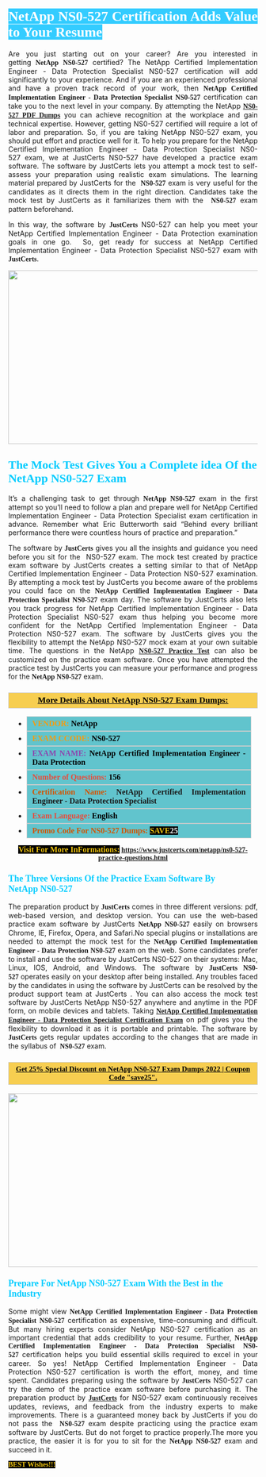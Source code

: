 <h1 style="text-align: justify;"><span style="color:#ffffff;"><span style="font-family:Georgia,serif;"><strong><span style="background-color:#33ccff;">NetApp NS0-527 Certification Adds Value to Your Resume</span></strong></span></span></h1>

<p style="text-align: justify;">Are you just starting out on your career? Are you interested in getting<span style="font-family:Georgia,serif;"><strong> NetApp NS0-527</strong></span> certified? The NetApp Certified Implementation Engineer - Data Protection Specialist NS0-527 certification will add significantly to your experience. And if you are an experienced professional and have a proven track record of your work, then <span style="font-family:Georgia,serif;"><strong>NetApp Certified Implementation Engineer - Data Protection Specialist NS0-527</strong></span> certification can take you to the next level in your company. By attempting the NetApp <span style="font-family:Georgia,serif;"><strong><a href="https://www.justcerts.com/netapp/ns0-527-practice-questions.html">NS0-527 PDF Dumps</a></strong></span> you can achieve recognition at the workplace and gain technical expertise. However, getting NS0-527 certified will require a lot of labor and preparation. So, if you are taking NetApp NS0-527 exam, you should put effort and practice well for it. To help you prepare for the NetApp Certified Implementation Engineer - Data Protection Specialist NS0-527 exam, we at JustCerts NS0-527 have developed a practice exam software. The software by JustCerts lets you attempt a mock test to self-assess your preparation using realistic exam simulations. The learning material prepared by JustCerts for the <span style="font-family:Georgia,serif;"><strong> NS0-527</strong></span> exam is very useful for the candidates as it directs them in the right direction. Candidates take the mock test by JustCerts as it familiarizes them with the <span style="font-family:Georgia,serif;"><strong> NS0-527</strong></span> exam pattern beforehand.</p>

<p style="text-align: justify;">In this way, the software by <span style="font-size:14px;"><span style="font-family:Georgia,serif;"><strong>JustCerts</strong></span></span> NS0-527 can help you meet your NetApp Certified Implementation Engineer - Data Protection examination goals in one go.  So, get ready for success at NetApp Certified Implementation Engineer - Data Protection Specialist NS0-527 exam with <span style="font-size:14px;"><span style="font-family:Georgia,serif;"><strong>JustCerts</strong></span></span>.</p>

<p style="text-align: center;"><a href="https://www.justcerts.com/netapp/ns0-527-practice-questions.html"><img alt="" src="https://i.imgur.com/tWVNC2Y.jpg" style="width: 720px; height: 350px;" /></a></p>

<h2 style="margin-right:0in; margin-left:0in"><span style="color:#00ccff;"><span style="font-family:Georgia,serif;"><strong><span style="font-size:18pt">The Mock Test Gives You a Complete idea Of the NetApp NS0-527 Exam</span></strong></span></span></h2>

<p style="text-align: justify;">It’s a challenging task to get through <span style="font-family:Georgia,serif;"><strong>NetApp NS0-527 </strong></span>exam in the first attempt so you’ll need to follow a plan and prepare well for NetApp Certified Implementation Engineer - Data Protection Specialist exam certification in advance. Remember what Eric Butterworth said “Behind every brilliant performance there were countless hours of practice and preparation.”</p>

<p style="text-align: justify;">The software by <span style="font-size:14px;"><span style="font-family:Georgia,serif;"><strong>JustCerts</strong></span></span> gives you all the insights and guidance you need before you sit for the  NS0-527 exam. The mock test created by practice exam software by JustCerts creates a setting similar to that of NetApp Certified Implementation Engineer - Data Protection NS0-527 examination. By attempting a mock test by JustCerts you become aware of the problems you could face on the <span style="font-family:Georgia,serif;"><strong>NetApp Certified Implementation Engineer - Data Protection Specialist NS0-527</strong></span> exam day. The software by JustCerts also lets you track progress for NetApp Certified Implementation Engineer - Data Protection Specialist NS0-527 exam thus helping you become more confident for the NetApp Certified Implementation Engineer - Data Protection NS0-527 exam. The software by JustCerts gives you the flexibility to attempt the NetApp NS0-527 mock exam at your own suitable time. The questions in the NetApp <strong><span style="font-family:Georgia,serif;"><a href="https://www.justcerts.com/netapp/ns0-527-practice-questions.html">NS0-527 Practice Test</a></span></strong> can also be customized on the practice exam software. Once you have attempted the practice test by JustCerts you can measure your performance and progress for the <span style="font-family:Georgia,serif;"><strong>NetApp NS0-527</strong></span> exam.</p>

<h3 style="background: #f7ce50; border: 1px solid rgb(204, 204, 204); padding: 5px 10px; text-align: center;"><span style="font-family:Georgia,serif;"><u><u><span style="color:#000000;"><span style="font-size:11pt"><span style="line-height:normal"><b><span style="font-size:13.0pt"><span cambria="">More Details About NetApp NS0-527 Exam Dumps:</span></span></b></span></span></span></u></u></span></h3>

<ul>
	<li style="margin:0cm 10pt">
	<div style="background:#61c4cd; border: 1px solid rgb(204, 204, 204); padding: 5px 10px; text-align: justify;"><span style="font-family:Georgia,serif;"><span style="font-size:11pt"><span style="line-height:normal"><b><span style="font-size:12.0pt"><span new="" roman="" times=""><span style="color:#f39c12;">VENDOR:</span> <span style="color:#000000;">NetApp</span></span></span></b></span></span></span></div>
	</li>
	<li style="margin:0cm 10pt">
	<div style="background: #61c4cd; border: 1px solid rgb(204, 204, 204); padding: 5px 10px; text-align: justify;"><span style="font-family:Georgia,serif;"><span style="font-size:11pt"><span style="line-height:normal"><b><span style="font-size:12.0pt"><span new="" roman="" times=""><span style="color:#f39c12;">EXAM CCODE:</span> <span style="color:#000000;">NS0-527</span></span></span></b></span></span></span></div>
	</li>
	<li style="margin:0cm 10pt">
	<div style="background: #61c4cd; border: 1px solid rgb(204, 204, 204); padding: 5px 10px; text-align: justify;"><span style="font-family:Georgia,serif;"><span style="font-size:11pt"><span style="line-height:normal"><b><span style="font-size:12.0pt"><span new="" roman="" times=""><span style="color:#8e44ad;">EXAM NAME:</span> <span style="color:#000000;">NetApp Certified Implementation Engineer - Data Protection</span></span></span></b></span></span></span></div>
	</li>
	<li style="margin:0cm 10pt">
	<div style="background: #61c4cd; border: 1px solid rgb(204, 204, 204); padding: 5px 10px;"><span style="font-family:Georgia,serif;"><span style="font-size:11pt"><span style="line-height:normal"><b><span style="font-size:12.0pt"><span new="" roman="" times=""><span style="color:#e74c3c;">Number of Questions:</span><span style="color:#000000;"><span style="color:#f1c40f;"> </span>156</span></span></span></b></span></span></span></div>
	</li>
	<li style="margin:0cm 10pt">
	<div style="background: #61c4cd; border: 1px solid rgb(204, 204, 204); padding: 5px 10px; text-align: justify;"><span style="font-family:Georgia,serif;"><span style="font-size:11pt"><span style="line-height:normal"><b><span style="font-size:12.0pt"><span new="" roman="" times=""><span style="color:#d35400;">Certification Name:</span> NetApp Certified Implementation Engineer - Data Protection Specialist</span></span></b></span></span></span></div>
	</li>
	<li style="margin:0cm 10pt">
	<div style="background: #61c4cd; border: 1px solid rgb(204, 204, 204); padding: 5px 10px; text-align: justify;"><span style="font-family:Georgia,serif;"><span style="font-size:11pt"><span style="line-height:normal"><b><span style="font-size:12.0pt"><span new="" roman="" times=""><span style="color:#e74c3c;">Exam Language:</span> <span style="color:#000000;">English</span></span></span></b></span></span></span></div>
	</li>
	<li style="margin:0cm 10pt">
	<div style="background: #61c4cd; border: 1px solid rgb(204, 204, 204); padding: 5px 10px;"><span style="font-family:Georgia,serif;"><span style="font-size:11pt"><span style="line-height:normal"><b><span style="font-size:12.0pt"><span new="" roman="" times=""><span style="color:#d35400;">Promo Code For NS0-527 Dumps:</span><span style="color:#f1c40f;"> <span style="background-color:#000000;">SAVE</span></span><span style="color:#ffffff;"><span style="background-color:#000000;">25</span></span></span></span></b></span></span></span></div>
	</li>
</ul>

<p style="text-align: center;"><span style="font-family:Georgia,serif;"><strong><span style="font-size:16px;"><span style="color:#f1c40f;"><span style="background-color:#000000;">Visit For More InFormations:</span></span></span> <a href="https://www.justcerts.com/netapp/ns0-527-practice-questions.html">https://www.justcerts.com/netapp/ns0-527-practice-questions.html</a></strong></span></p>

<h3 style="margin-right:0in; margin-left:0in"><span style="color:#00ccff;"><span style="font-family:Georgia,serif;"><strong><span style="font-size:13.5pt">The Three Versions Of the Practice Exam Software By NetApp NS0-527</span></strong></span></span></h3>

<p style="text-align: justify;">The preparation product by <span style="font-size:14px;"><span style="font-family:Georgia,serif;"><strong>JustCerts</strong></span></span> comes in three different versions: pdf, web-based version, and desktop version. You can use the web-based practice exam software by JustCerts <span style="font-family:Georgia,serif;"><strong>NetApp NS0-527</strong></span> easily on browsers Chrome, IE, Firefox, Opera, and Safari.No special plugins or installations are needed to attempt the mock test for the <span style="font-family:Georgia,serif;"><strong>NetApp Certified Implementation Engineer - Data Protection NS0-527</strong></span> exam on the web. Some candidates prefer to install and use the software by JustCerts NS0-527 on their systems: Mac, Linux, IOS, Android, and Windows. The software by <span style="font-family:Georgia,serif;"><strong>JustCerts NS0-527</strong></span> operates easily on your desktop after being installed. Any troubles faced by the candidates in using the software by JustCerts can be resolved by the product support team at JustCerts . You can also access the mock test software by JustCerts NetApp NS0-527 anywhere and anytime in the PDF form, on mobile devices and tablets. Taking <a href="https://www.justcerts.com/netapp/netapp-certified-implementation-engineer-data-protection-specialist-certification-exams.html"><span style="font-family:Georgia,serif;"><strong>NetApp Certified Implementation Engineer - Data Protection Specialist Certification Exam</strong></span></a> on pdf gives you the flexibility to download it as it is portable and printable. The software by <span style="font-size:14px;"><span style="font-family:Georgia,serif;"><strong>JustCerts</strong></span></span> gets regular updates according to the changes that are made in the syllabus of <span style="font-family:Georgia,serif;"><strong> NS0-527</strong></span> exam.</p>

<h3 style="background: rgb(247, 206, 80); border: 1px solid rgb(204, 204, 204); padding: 5px 10px; text-align: center;"><span style="font-family:Georgia,serif;"><u><span style="color:#000000;"><span style="font-size:11pt;"><span style="line-height:normal;"><b><span cambria="">Get 25% Special Discount on NetApp NS0-527 Exam Dumps 2022 | Coupon Code "save25".</span></b></span></span></span></u></span></h3>

<p style="text-align: center;"><a href="https://www.justcerts.com/netapp/ns0-527-practice-questions.html"><img alt="" src="https://i.imgur.com/fQyYzMS.jpg" style="width: 720px; height: 350px;" /></a></p>

<h3 style="margin-right:0in; margin-left:0in"><span style="color:#00ccff;"><span style="font-family:Georgia,serif;"><strong><span style="font-size:13.5pt">Prepare For NetApp NS0-527 Exam With the Best in the Industry</span></strong></span></span></h3>

<p style="text-align: justify;">Some might view <span style="font-family:Georgia,serif;"><strong>NetApp Certified Implementation Engineer - Data Protection Specialist NS0-527</strong></span> certification as expensive, time-consuming and difficult. But many hiring experts consider NetApp NS0-527 certification as an important credential that adds credibility to your resume. Further, <span style="font-family:Georgia,serif;"><strong>NetApp Certified Implementation Engineer - Data Protection Specialist NS0-527</strong></span> certification helps you build essential skills required to excel in your career. So yes! NetApp Certified Implementation Engineer - Data Protection NS0-527 certification is worth the effort, money, and time spent. Candidates preparing using the software by <span style="font-size:14px;"><span style="font-family:Georgia,serif;"><strong>JustCerts</strong></span></span> NS0-527 can try the demo of the practice exam software before purchasing it. The preparation product by <a href="https://www.justcerts.com/"><span style="font-size:14px;"><span style="font-family:Georgia,serif;"><strong>JustCerts</strong></span></span></a> for NS0-527 exam continuously receives updates, reviews, and feedback from the industry experts to make improvements. There is a guaranteed money back by JustCerts if you do not pass the <span style="font-family:Georgia,serif;"><strong> NS0-527</strong></span> exam despite practicing using the practice exam software by JustCerts. But do not forget to practice properly.The more you practice, the easier it is for you to sit for the <span style="font-family:Georgia,serif;"><strong>NetApp NS0-527</strong></span> exam and succeed in it.</p>

<p style="text-align: justify;"><span style="color:#f1c40f;"><span style="font-size:14px;"><span style="font-family:Georgia,serif;"><strong><span style="background-color:#000000;">BEST Wishes!!!</span></strong></span></span></span></p>
